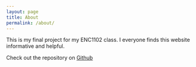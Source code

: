 ```yaml
---
layout: page
title: About
permalink: /about/
---
```


This is my final project for my ENC1102 class. I everyone finds this website informative and helpful.

Check out the repository on [Github](https://github.com/EricGoat/final.project)
